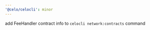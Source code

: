 ```yaml
---
'@celo/celocli': minor
---
```


add FeeHandler contract info to `celocli network:contracts` command
